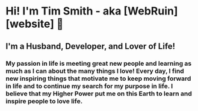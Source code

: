 # Hi! I'm Tim Smith - aka [WebRuin][website] 👋

## I'm a Husband, Developer, and Lover of Life!

### My passion in life is meeting great new people and learning as much as I can about the many things I love! Every day, I find new inspiring things that motivate me to keep moving forward in life and to continue my search for my purpose in life. I believe that my Higher Power put me on this Earth to learn and inspire people to love life.
